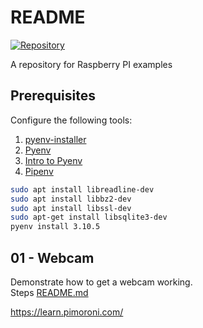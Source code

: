 # README

[![Repository](https://skillicons.dev/icons?i=linux,vscode)](https://skillicons.dev)

A repository for Raspberry PI examples  

## Prerequisites

Configure the following tools:

1. [pyenv-installer](https://github.com/pyenv/pyenv-installer)
1. [Pyenv](https://github.com/pyenv/pyenv)
1. [Intro to Pyenv](https://realpython.com/intro-to-pyenv/)
1. [Pipenv](https://realpython.com/pipenv-guide/)

```sh
sudo apt install libreadline-dev  
sudo apt install libbz2-dev  
sudo apt install libssl-dev   
sudo apt-get install libsqlite3-dev  
pyenv install 3.10.5  
```

## 01 - Webcam

Demonstrate how to get a webcam working.   
Steps [README.md](./01_webcam/README.md) 



https://learn.pimoroni.com/

